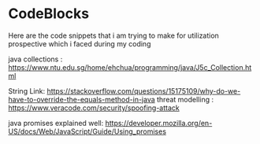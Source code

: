 # CodeBlocks
Here are the code snippets that i am trying to make for utilization prospective which i faced during my coding 


java collections : https://www.ntu.edu.sg/home/ehchua/programming/java/J5c_Collection.html

String Link: https://stackoverflow.com/questions/15175109/why-do-we-have-to-override-the-equals-method-in-java
threat modelling : https://www.veracode.com/security/spoofing-attack

java promises explained well: https://developer.mozilla.org/en-US/docs/Web/JavaScript/Guide/Using_promises
